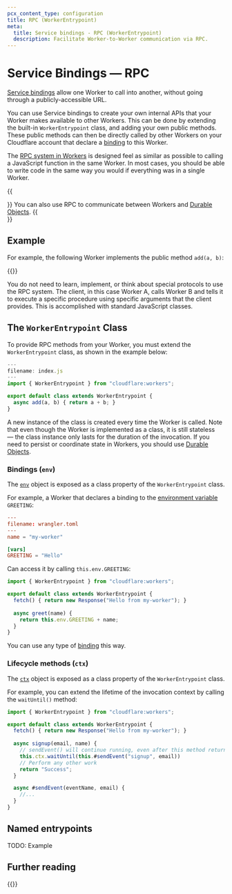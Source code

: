 ```yaml
---
pcx_content_type: configuration
title: RPC (WorkerEntrypoint)
meta:
  title: Service bindings - RPC (WorkerEntrypoint)
  description: Facilitate Worker-to-Worker communication via RPC.
---
```


# Service Bindings — RPC

[Service bindings](/workers/runtime-apis/bindings/service-bindings) allow one Worker to call into another, without going through a publicly-accessible URL.

You can use Service bindings to create your own internal APIs that your Worker makes available to other Workers. This can be done by extending the built-in `WorkerEntrypoint` class, and adding your own public methods. These public methods can then be directly called by other Workers on your Cloudflare account that declare a [binding](/workers/runtime-apis/bindings) to this Worker.

The [RPC system in Workers](/workers/runtime-apis/rpc) is designed feel as similar as possible to calling a JavaScript function in the same Worker. In most cases, you should be able to write code in the same way you would if everything was in a single Worker.

{{<Aside type="note">}}
You can also use RPC to communicate between Workers and [Durable Objects](/durable-objects/best-practices/create-durable-object-stubs/#rpc-methods).
{{</Aside>}}

## Example

For example, the following Worker implements the public method `add(a, b)`:

{{<render file="_service-binding-rpc-example.md" productFolder="workers">}}

You do not need to learn, implement, or think about special protocols to use the RPC system. The client, in this case Worker A, calls Worker B and tells it to execute a specific procedure using specific arguments that the client provides. This is accomplished with standard JavaScript classes.

## The `WorkerEntrypoint` Class

To provide RPC methods from your Worker, you must extend the `WorkerEntrypoint` class, as shown in the example below:

```js
---
filename: index.js
---
import { WorkerEntrypoint } from "cloudflare:workers";

export default class extends WorkerEntrypoint {
  async add(a, b) { return a + b; }
}
```

A new instance of the class is created every time the Worker is called. Note that even though the Worker is implemented as a class, it is still stateless — the class instance only lasts for the duration of the invocation. If you need to persist or coordinate state in Workers, you should use [Durable Objects](/durable-objects).

### Bindings (`env`)

The [`env`](/workers/runtime-apis/bindings) object is exposed as a class property of the `WorkerEntrypoint` class.

For example, a Worker that declares a binding to the [environment variable](/workers/configuration/environment-variables/) `GREETING`:

```toml
---
filename: wrangler.toml
---
name = "my-worker"

[vars]
GREETING = "Hello"
```

Can access it by calling `this.env.GREETING`:

```js
import { WorkerEntrypoint } from "cloudflare:workers";

export default class extends WorkerEntrypoint {
  fetch() { return new Response("Hello from my-worker"); }
  
  async greet(name) {
    return this.env.GREETING + name;
  }
}
```

You can use any type of [binding](/workers/runtime-apis/bindings) this way.

### Lifecycle methods (`ctx`)

The [`ctx`](/workers/runtime-apis/context) object is exposed as a class property of the `WorkerEntrypoint` class.

For example, you can extend the lifetime of the invocation context by calling the `waitUntil()` method:

```js
import { WorkerEntrypoint } from "cloudflare:workers";

export default class extends WorkerEntrypoint {
  fetch() { return new Response("Hello from my-worker"); }
  
  async signup(email, name) {
    // sendEvent() will continue running, even after this method returns a value to the caller
    this.ctx.waitUntil(this.#sendEvent("signup", email))
    // Perform any other work
    return "Success";
  }

  async #sendEvent(eventName, email) {
    //...
  }
}
```

## Named entrypoints

TODO: Example

## Further reading

{{<directory-listing folderDirectory="/workers/runtime-apis/rpc/"  showDescriptions="true">}}